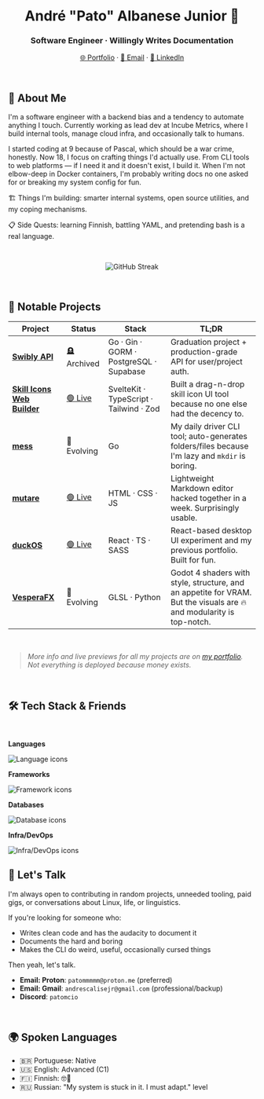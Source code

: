 <h1 align="center">André "Pato" Albanese Junior 🦆</h1>
<h3 align="center">Software Engineer · Willingly Writes Documentation</h3>

<p align="center">
	<a href="https://www.devkcud.com">🌐 Portfolio</a> ·
	<a href="mailto:patommmmm@proton.me">📧 Email</a> · 
	<a href="https://www.linkedin.com/in/andre-albanese-junior">🔗 LinkedIn</a>
</p>

<br>

## 🧠 About Me

I'm a software engineer with a backend bias and a tendency to automate anything I touch. Currently working as lead dev at Incube Metrics, where I build internal tools, manage cloud infra, and occasionally talk to humans.

I started coding at 9 because of Pascal, which should be a war crime, honestly. Now 18, I focus on crafting things I'd actually use. From CLI tools to web platforms — if I need it and it doesn't exist, I build it. When I'm not elbow-deep in Docker containers, I'm probably writing docs no one asked for or breaking my system config for fun.

🏗️ Things I'm building: smarter internal systems, open source utilities, and my coping mechanisms.

📋 Side Quests: learning Finnish, battling YAML, and pretending bash is a real language.

<br>

<p align="center">
	<img src="https://streak-stats.devkcud.com?user=devkcud&theme=transparent&hide_border=true&short_numbers=true" alt="GitHub Streak" />
</p>

<br>

## 📌 Notable Projects

| Project                                                                   | Status                                    | Stack                                   | TL;DR                                                                                                                |
| ------------------------------------------------------------------------- | ----------------------------------------- | --------------------------------------- | -------------------------------------------------------------------------------------------------------------------- |
| [**Swibly API**](https://github.com/swibly/swibly-api)                    | 🪦 Archived                               | Go · Gin · GORM · PostgreSQL · Supabase | Graduation project + production-grade API for user/project auth.                                                     |
| [**Skill Icons Web Builder**](https://github.com/devkcud/skill-icons-web) | [🟢 Live](https://skillicons.devkcud.com) | SvelteKit · TypeScript · Tailwind · Zod | Built a drag-n-drop skill icon UI tool because no one else had the decency to.                                       |
| [**mess**](https://github.com/devkcud/mess)                               | 🧬 Evolving                               | Go                                      | My daily driver CLI tool; auto-generates folders/files because I'm lazy and `mkdir` is boring.                       |
| [**mutare**](https://github.com/devkcud/mutare)                           | [🟢 Live](https://mutare.devkcud.com)     | HTML · CSS · JS                         | Lightweight Markdown editor hacked together in a week. Surprisingly usable.                                          |
| [**duckOS**](https://github.com/devkcud/duckos)                           | [🟢 Live](https://duckos.devkcud.com)     | React · TS · SASS                       | React-based desktop UI experiment and my previous portfolio. Built for fun.                                          |
| [**VesperaFX**](https://github.com/devkcud/VesperaFX)                     | 🧬 Evolving                               | GLSL · Python                           | Godot 4 shaders with style, structure, and an appetite for VRAM. But the visuals are 🔥 and modularity is top-notch. |

<br>

> _More info and live previews for all my projects are on [my portfolio](https://www.devkcud.com). Not everything is deployed because money exists._

<br>

## 🛠️ Tech Stack & Friends

<br>

**Languages**

<img src="https://skillicons.dev/icons?i=cs,typescript,golang,rust,python&theme=dark&perline=5" alt="Language icons" />

**Frameworks**

<img src="https://skillicons.dev/icons?i=react,nextjs,svelte,dotnet&theme=dark&perline=4" alt="Framework icons" />

**Databases**

<img src="https://skillicons.dev/icons?i=mongodb,postgresql,firebase&theme=dark&perline=3" alt="Database icons" />

**Infra/DevOps**

<img src="https://skillicons.dev/icons?i=linux,docker,aws&theme=dark&perline=3" alt="Infra/DevOps icons" />

<br>

## 🤝 Let's Talk

I'm always open to contributing in random projects, unneeded tooling, paid gigs, or conversations about Linux, life, or linguistics.

If you're looking for someone who:

- Writes clean code and has the audacity to document it
- Documents the hard and boring
- Makes the CLI do weird, useful, occasionally cursed things

Then yeah, let's talk.

- **Email: Proton**: `patommmmm@proton.me` (preferred)
- **Email: Gmail**: `andrescalisejr@gmail.com` (professional/backup)
- **Discord**: `patomcio`

<br>

## 🌍 Spoken Languages

- 🇧🇷 Portuguese: Native
- 🇺🇸 English: Advanced (C1)
- 🇫🇮 Finnish: 🤓🤫
- 🇷🇺 Russian: "My system is stuck in it. I must adapt." level
